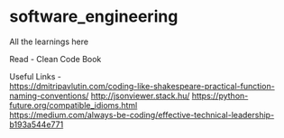 # software_engineering

All the learnings here

Read - Clean Code Book


Useful Links -  
https://dmitripavlutin.com/coding-like-shakespeare-practical-function-naming-conventions/
http://jsonviewer.stack.hu/
https://python-future.org/compatible_idioms.html  
https://medium.com/always-be-coding/effective-technical-leadership-b193a544e771
